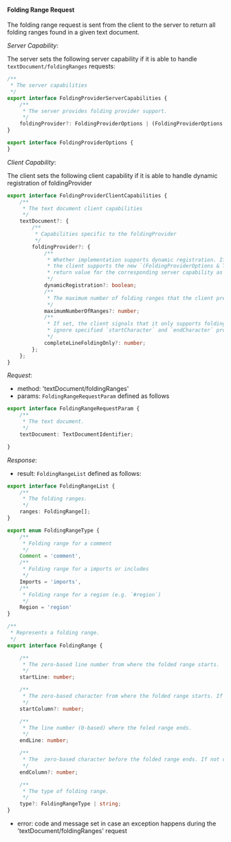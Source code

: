 #### Folding Range Request

The folding range request is sent from the client to the server to return all folding ranges found in a given text document.


_Server Capability_:

The server sets the following server capability if it is able to handle `textDocument/foldingRanges` requests:

```ts
/**
 * The server capabilities
 */
export interface FoldingProviderServerCapabilities {
	/**
	 * The server provides folding provider support.
	 */
	foldingProvider?: FoldingProviderOptions | (FoldingProviderOptions & TextDocumentRegistrationOptions & StaticRegistrationOptions);
}

export interface FoldingProviderOptions {
}

```


_Client Capability_:

The client sets the following client capability if it is able to handle dynamic registration of foldingProvider

```ts
export interface FoldingProviderClientCapabilities {
	/**
	 * The text document client capabilities
	 */
	textDocument?: {
		/**
		 * Capabilities specific to the foldingProvider
		 */
		foldingProvider?: {
			/**
			 * Whether implementation supports dynamic registration. If this is set to `true`
			 * the client supports the new `(FoldingProviderOptions & TextDocumentRegistrationOptions & StaticRegistrationOptions)`
			 * return value for the corresponding server capability as well.
			 */
			dynamicRegistration?: boolean;
			/**
			 * The maximum number of folding ranges that the client prefers to receive in a response. The value servces only a hint to improve performance, servers must not follow it.
			 */
			maximumNumberOfRanges?: number;
			/**
			 * If set, the client signals that it only supports folding complete lines. If set, client will
			 * ignore specified `startCharacter` and `endCharacter` properties in a FoldingRange.
			 */
			completeLineFoldingOnly?: number;
		};
	};
}
```

_Request_:

* method: 'textDocument/foldingRanges'
* params: `FoldingRangeRequestParam` defined as follows

```ts
export interface FoldingRangeRequestParam {
	/**
	 * The text document.
	 */
	textDocument: TextDocumentIdentifier;

}
```

_Response_:
* result: `FoldingRangeList` defined as follows:
```ts
export interface FoldingRangeList {
	/**
	 * The folding ranges.
	 */
	ranges: FoldingRange[];
}

export enum FoldingRangeType {
	/**
	 * Folding range for a comment
	 */
	Comment = 'comment',
	/**
	 * Folding range for a imports or includes
	 */
	Imports = 'imports',
	/**
	 * Folding range for a region (e.g. `#region`)
	 */
	Region = 'region'
}

/**
 * Represents a folding range.
 */
export interface FoldingRange {

	/**
	 * The zero-based line number from where the folded range starts.
	 */
	startLine: number;

	/**
	 * The zero-based character from where the folded range starts. If not defined, defaults to the length of the start line.
	 */
	startColumn?: number;	

	/**
	 * The line number (0-based) where the foled range ends.
	 */
	endLine: number;

	/**
	 * The  zero-based character before the folded range ends. If not defined, defaults to the length of the end line.
	 */
	endColumn?: number;	

	/**
	 * The type of folding range.
	 */
	type?: FoldingRangeType | string;
}
```
* error: code and message set in case an exception happens during the 'textDocument/foldingRanges' request

